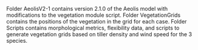 Folder AeolisV2-1 contains version 2.1.0 of the Aeolis model with modifications to the vegetation module script.
Folder VegetationGrids contains the positions of the vegetation in the grid for each case.
Folder Scripts contains morphological metrics, flexibility data, and scripts to generate vegetation grids based on tiller density and wind speed for the 3 species.
